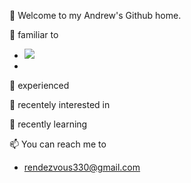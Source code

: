 👋 Welcome to my Andrew's Github home.

👀 familiar to
  - <img src="https://img.shields.io/badge/python-#3776AB?style=plastic&logo=python&logoColor=white"/>
  -
👀 experienced

👀 recentely interested in

🌱 recently learning

📫 You can reach me to
  - rendezvous330@gmail.com

<!---
AndrewKim330/AndrewKim330 is a ✨ special ✨ repository because its `README.md` (this file) appears on your GitHub profile.
You can click the Preview link to take a look at your changes.
--->
